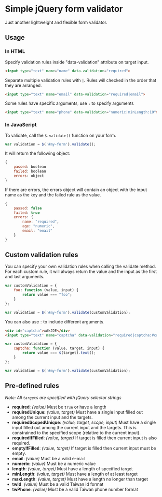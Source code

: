 # Simple jQuery form validator

Just another lightweight and flexible form validator.

## Usage

### In HTML

Specify validation rules inside "data-validation" attribute on target input.

```html
<input type="text" name="name" data-validation="required">
```

Separate multiple validation rules with `|`. Rules will checked in the order that they are arranged.

```html
<input type="text" name="email" data-validation="required|email">
```

Some rules have specific arguments, use `:` to specify arguments

```html
<input type="text" name="phone" data-validation="numeric|minLength:10">
```

### In JavaScript

To validate, call the `$.validate()` function on your form.

```javascript
var validation = $('#my-form').validate();
```

It will return the following object:

```javascript
{  
    passed: boolean
    failed: boolean
    errors: object
}
```

If there are errors, the errors object will contain an object with the input name as the key and the failed rule as the value.

```javascript
{
    passed: false
    failed: true
    errors: {
        name: "required",
        age: "numeric",
        email: "email"
    }
}
```

## Custom validation rules

You can specify your own validation rules when calling the validate method. For each custom rule, it will always return the value and the input as the first and last arguments.

```javascript
var customValidation = {
    foo: function (value, input) {
        return value === "foo";
    }
};

var validation = $('#my-form').validate(customValidation);
```

You can also use `:` to include different arguments.
```html
<div id="captcha">xAkJDE</div>
<input type="text" name="captcha" data-validation="required|captcha:#captcha">
```
```javascript
var customValidation = {
    captcha: function (value, target, input) {
        return value === $(target).text();
    }
};

var validation = $('#my-form').validate(customValidation);
```

## Pre-defined rules

*Note: All `target`s are specified with jQuery selector strings*

- __required__: *(value)* Must be `true` or have a length
- __requiredUnique__: *(value, target)* Must have a single input filled out among the current input and the targets.
- __requiredScopedUnique__: *(value, target, scope, input)* Must have a single input filled out among the current input and the targets. This is constrained to the specified scope (relative to the current input).
- __requiredIfFilled__: *(value, target)* If target is filled then current input is also required.
- __emptyIfFilled__: *(value, target)* If target is filled then current input must be empty.
- __email__: *(value)* Must be a valid e-mail
- __numeric__: *(value)* Must be a numeric value
- __length__: *(value, target)* Must have a length of specified target
- __minLength__: *(value, target)* Must have a length of at least target
- __maxLength__: *(value, target)* Must have a length no longer than target
- __twId__: *(value)* Must be a valid Taiwan id format
- __twPhone__: *(value)* Must be a valid Taiwan phone number format